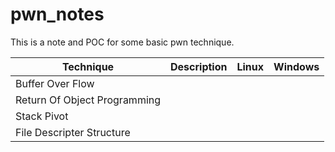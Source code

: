 # pwn_notes
This is a note and POC for some basic pwn technique. 


| Technique | Description | Linux | Windows | 
| -------- | -------- | -------- | -------- |
| Buffer Over Flow     |      |      |      |
| Return Of Object Programming     |      |      |      |
| Stack Pivot     |      |      |      |
| File Descripter Structure |      |      |      |

